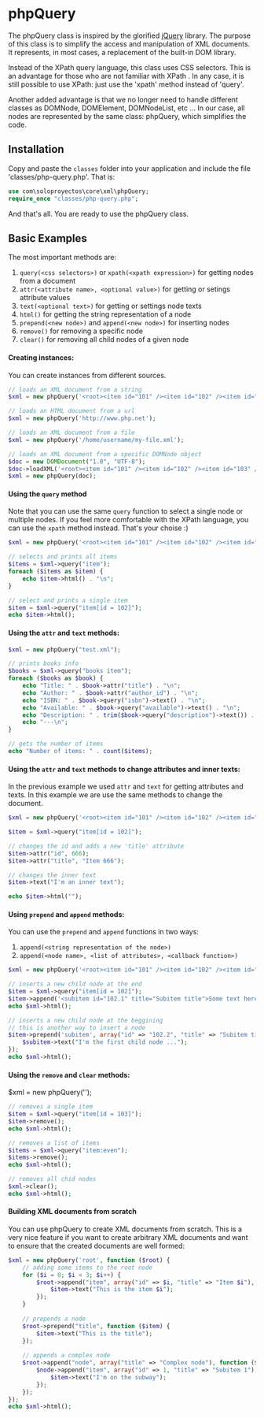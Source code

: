 phpQuery
========

The phpQuery class is inspired by the glorified [jQuery](http://jquery.com/) library. The purpose of this class is to simplify the access and manipulation of XML documents. It represents, in most cases, a replacement of the built-in DOM library.

Instead of the XPath query language, this class uses CSS selectors. This is an advantage for those who are not familiar with XPath . In any case, it is still possible to use XPath: just use the 'xpath' method instead of 'query'.

Another added advantage is that we no longer need to handle different classes as DOMNode, DOMElement, DOMNodeList, etc ... In our case, all nodes are represented by the same class: phpQuery, which simplifies the code.

Installation
------------

Copy and paste the `classes` folder into your application and include the file 'classes/php-query.php'. That is:

```PHP
use com\soloproyectos\core\xml\phpQuery;
require_once "classes/php-query.php";
```

And that's all. You are ready to use the phpQuery class.

Basic Examples
--------------

The most important methods are:

1. `query(<css selectors>)` or `xpath(<xpath expression>)` for getting nodes from a document
2. `attr(<attribute name>, <optional value>)` for getting or setings attribute values
3. `text(<optional text>)` for getting or settings node texts
4. `html()` for getting the string representation of a node
5. `prepend(<new node>)` and `append(<new node>)` for inserting nodes
6. `remove()` for removing a specific node
7. `clear()` for removing all child nodes of a given node


#### Creating instances:

You can create instances from different sources.

```PHP
// loads an XML document from a string
$xml = new phpQuery('<root><item id="101" /><item id="102" /><item id="103" /></root>');

// loads an HTML document from a url
$xml = new phpQuery('http://www.php.net');

// loads an XML document from a file
$xml = new phpQuery('/home/username/my-file.xml');

// loads an XML document from a specific DOMNode object
$doc = new DOMDocument("1.0", "UTF-8");
$doc->loadXML('<root><item id="101" /><item id="102" /><item id="103" /></root>');
$xml = new phpQuery(doc);
```

#### Using the `query` method

Note that you can use the same `query` function to select a single node or multiple nodes. If you feel more comfortable with the XPath language, you can use the `xpath` method instead. That's your choise :)

```PHP
$xml = new phpQuery('<root><item id="101" /><item id="102" /><item id="103" /></root>');

// selects and prints all items
$items = $xml->query("item");
foreach ($items as $item) {
    echo $item->html() . "\n";
}

// select and prints a single item
$item = $xml->query("item[id = 102]");
echo $item->html();
```

#### Using the `attr` and `text` methods:
```PHP
$xml = new phpQuery("test.xml");

// prints books info
$books = $xml->query("books item");
foreach ($books as $book) {
    echo "Title: " . $book->attr("title") . "\n";
    echo "Author: " . $book->attr("author_id") . "\n";
    echo "ISBN: " . $book->query("isbn")->text() . "\n";
    echo "Available: " . $book->query("available")->text() . "\n";
    echo "Description: " . trim($book->query("description")->text()) . "\n";
    echo "---\n";
}

// gets the number of items
echo "Number of items: " . count($items);
```

#### Using the `attr` and `text` methods to change attributes and inner texts:

In the previous example we used `attr` and `text` for getting attributes and texts. In this example we are use the same methods to change the document.

```PHP
$xml = new phpQuery('<root><item id="101" /><item id="102" /><item id="103" /></root>');

$item = $xml->query("item[id = 102]");

// changes the id and adds a new 'title' attribute
$item->attr("id", 666);
$item->attr("title", "Item 666");

// changes the inner text
$item->text("I'm an inner text");

echo $item->html("");
```

#### Using `prepend` and `append` methods:

You can use the `prepend` and `append` functions in two ways:

1. `append(<string representation of the node>)`
2. `append(<node name>, <list of attributes>, <callback function>)`

```PHP
$xml = new phpQuery('<root><item id="101" /><item id="102" /><item id="103" /></root>');

// inserts a new child node at the end
$item = $xml->query("item[id = 102]");
$item->append('<subitem id="102.1" title="Subitem title">Some text here ...</subitem>');
echo $xml->html();

// inserts a new child node at the beggining
// this is another way to insert a node
$item->prepend('subitem', array("id" => "102.2", "title" => "Subitem title"), function ($subitem) {
    $subitem->text("I'm the first child node ...");
});
echo $xml->html();
```

#### Using the `remove` and `clear` methods:

$xml = new phpQuery('<root><item id="101" /><item id="102" /><item id="103" /></root>');

```PHP
// removes a single item
$item = $xml->query("item[id = 103]");
$item->remove();
echo $xml->html();

// removes a list of items
$items = $xml->query("item:even");
$items->remove();
echo $xml->html();

// removes all chid nodes
$xml->clear();
echo $xml->html();
```

#### Building XML documents from scratch

You can use phpQuery to create XML documents from scratch. This is a very nice feature if you want to create arbitrary XML documents and want to ensure that the created documents are well formed:

```PHP
$xml = new phpQuery('root', function ($root) {
    // adding some items to the root node
    for ($i = 0; $i < 3; $i++) {
        $root->append("item", array("id" => $i, "title" => "Item $i"), function ($item) use ($i) {
            $item->text("This is the item $i");
        });
    }
    
    // prepends a node
    $root->prepend("title", function ($item) {
        $item->text("This is the title");
    });
    
    // appends a complex node
    $root->append("node", array("title" => "Complex node"), function ($node) {
        $node->append("item", array("id" => 1, "title" => "Subitem 1"), function ($item) {
            $item->text("I'm on the subway");
        });
    });
});
echo $xml->html();
```
